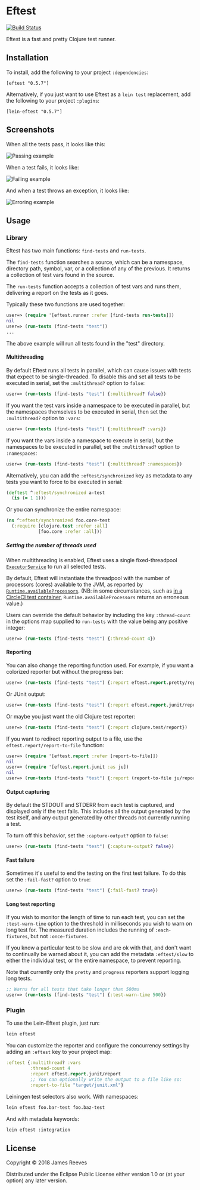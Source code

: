 # Eftest

[![Build Status](https://travis-ci.org/weavejester/eftest.svg?branch=master)](https://travis-ci.org/weavejester/eftest)

Eftest is a fast and pretty Clojure test runner.

## Installation

To install, add the following to your project `:dependencies`:

    [eftest "0.5.7"]

Alternatively, if you just want to use Eftest as a `lein test`
replacement, add the following to your project `:plugins`:

    [lein-eftest "0.5.7"]

## Screenshots

When all the tests pass, it looks like this:

![Passing example](doc/passing-example.png)

When a test fails, it looks like:

![Failing example](doc/failing-example.png)

And when a test throws an exception, it looks like:

![Erroring example](doc/erroring-example.png)

## Usage

### Library

Eftest has two main functions: `find-tests` and `run-tests`.

The `find-tests` function searches a source, which can be a namespace,
directory path, symbol, var, or a collection of any of the previous.
It returns a collection of test vars found in the source.

The `run-tests` function accepts a collection of test vars and runs
them, delivering a report on the tests as it goes.

Typically these two functions are used together:

```clojure
user=> (require '[eftest.runner :refer [find-tests run-tests]])
nil
user=> (run-tests (find-tests "test"))
...
```

The above example will run all tests found in the "test" directory.

#### Multithreading

By default Eftest runs all tests in parallel, which can cause issues
with tests that expect to be single-threaded. To disable this and set
all tests to be executed in serial, set the `:multithread?` option to
`false`:

```clojure
user=> (run-tests (find-tests "test") {:multithread? false})
```

If you want the test vars inside a namespace to be executed in
parallel, but the namespaces themselves to be executed in serial, then
set the `:multithread?` option to `:vars`:

```clojure
user=> (run-tests (find-tests "test") {:multithread? :vars})
```

If you want the vars inside a namespace to execute in serial, but the
namespaces to be executed in parallel, set the `:multithread?` option
to `:namespaces`:

```clojure
user=> (run-tests (find-tests "test") {:multithread? :namespaces})
```

Alternatively, you can add the `:eftest/synchronized` key as metadata
to any tests you want to force to be executed in serial:

```clojure
(deftest ^:eftest/synchronized a-test
  (is (= 1 1)))
```

Or you can synchronize the entire namespace:

```clojure
(ns ^:eftest/synchronized foo.core-test
  (:require [clojure.test :refer :all]
            [foo.core :refer :all]))
```

##### Setting the number of threads used

When multithreading is enabled, Eftest uses a single fixed-threadpool
[`ExecutorService`][executorservice] to run all selected tests.

By default, Eftest will instantiate the threadpool with the number of processors
(cores) available to the JVM, as reported by
[`Runtime.availableProcessors`][availableprocessors]. (NB: in some
circumstances, such as [in a CircleCI test container][resource-class],
`Runtime.availableProcessors` returns an erroneous value.)

[executorservice]: https://docs.oracle.com/en/java/javase/11/docs/api/java.base/java/util/concurrent/ExecutorService.html
[availableprocessors]: https://docs.oracle.com/en/java/javase/11/docs/api/java.base/java/lang/Runtime.html#availableProcessors()
[resource-class]: https://circleci.com/docs/2.0/configuration-reference/#resource_class

Users can override the default behavior by including the key `:thread-count`
in the options map supplied to `run-tests` with the value being any
positive integer:

```clojure
user=> (run-tests (find-tests "test") {:thread-count 4})
```

#### Reporting

You can also change the reporting function used. For example, if you
want a colorized reporter but without the progress bar:

```clojure
user=> (run-tests (find-tests "test") {:report eftest.report.pretty/report})
```

Or JUnit output:

```clojure
user=> (run-tests (find-tests "test") {:report eftest.report.junit/report})
```

Or maybe you just want the old Clojure test reporter:

```clojure
user=> (run-tests (find-tests "test") {:report clojure.test/report})
```

If you want to redirect reporting output to a file, use the
`eftest.report/report-to-file` function:

```clojure
user=> (require '[eftest.report :refer [report-to-file]])
nil
user=> (require '[eftest.report.junit :as ju])
nil
user=> (run-tests (find-tests "test") {:report (report-to-file ju/report "test.xml")})
```

#### Output capturing

By default the STDOUT and STDERR from each test is captured, and
displayed only if the test fails. This includes all the output
generated by the test itself, and any output generated by other
threads not currently running a test.

To turn off this behavior, set the `:capture-output?` option to
`false`:

```clojure
user=> (run-tests (find-tests "test") {:capture-output? false})
```

#### Fast failure

Sometimes it's useful to end the testing on the first test failure. To
do this set the `:fail-fast?` option to `true`:

```clojure
user=> (run-tests (find-tests "test") {:fail-fast? true})
```

#### Long test reporting

If you wish to monitor the length of time to run each test, you can
set the `:test-warn-time` option to the threshold in milliseconds you
wish to warn on long test for. The measured duration includes the
running of `:each-fixtures`, but not `:once-fixtures`.

If you know a particular test to be slow and are ok with that, and
don't want to continually be warned about it, you can add the metadata
`:eftest/slow` to either the individual test, or the entire namespace,
to prevent reporting.

Note that currently only the `pretty` and `progress` reporters support
logging long tests.

```clojure
;; Warns for all tests that take longer than 500ms
user=> (run-tests (find-tests "test") {:test-warn-time 500})
```

### Plugin

To use the Lein-Eftest plugin, just run:

```sh
lein eftest
```

You can customize the reporter and configure the concurrency settings
by adding an `:eftest` key to your project map:

```clojure
:eftest {:multithread? :vars
         :thread-count 4
         :report eftest.report.junit/report
         ;; You can optionally write the output to a file like so:
         :report-to-file "target/junit.xml"}
```

Leiningen test selectors also work. With namespaces:

```sh
lein eftest foo.bar-test foo.baz-test
```

And with metadata keywords:

```sh
lein eftest :integration
```

## License

Copyright © 2018 James Reeves

Distributed under the Eclipse Public License either version 1.0 or (at
your option) any later version.
